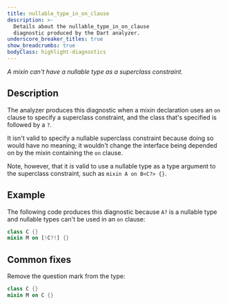 ```yaml
---
title: nullable_type_in_on_clause
description: >-
  Details about the nullable_type_in_on_clause
  diagnostic produced by the Dart analyzer.
underscore_breaker_titles: true
show_breadcrumbs: true
bodyClass: highlight-diagnostics
---
```


_A mixin can't have a nullable type as a superclass constraint._

## Description

The analyzer produces this diagnostic when a mixin declaration uses an `on`
clause to specify a superclass constraint, and the class that's specified
is followed by a `?`.

It isn't valid to specify a nullable superclass constraint because doing so
would have no meaning; it wouldn't change the interface being depended on
by the mixin containing the `on` clause.

Note, however, that it _is_ valid to use a nullable type as a type argument
to the superclass constraint, such as `mixin A on B<C?> {}`.


## Example

The following code produces this diagnostic because `A?` is a nullable type
and nullable types can't be used in an `on` clause:

```dart
class C {}
mixin M on [!C?!] {}
```

## Common fixes

Remove the question mark from the type:

```dart
class C {}
mixin M on C {}
```
